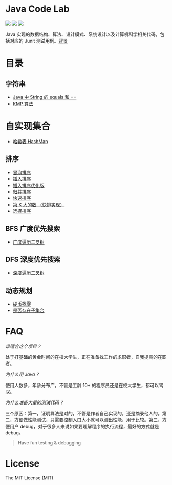 # Java Code Lab
![](https://img.shields.io/badge/Algorithm-WIP-orange.svg) ![](https://img.shields.io/badge/maven-3.5.x-green.svg) ![](https://img.shields.io/badge/junit-4.11-green.svg)

Java 实现的数据结构、算法、设计模式、系统设计以及计算机科学相关代码，包括对应的 Junit 测试用例。[背景](http://razertory.me/datastructure/2018/06/01/start-my-coding-project.html)

# 目录

## 字符串
* [Java 中 String 的 equals 和 ==](./src/main/java/org/razertory/datastructure/string/StringEqual.java)
* [KMP 算法](./src/main/java/org/razertory/datastructure/string/KMP.java)

# 自实现集合
* [哈希表 HashMap](./src/main/java/org/razertory/datastructure/mycollections/MyHashMap.java)

## 排序
* [冒泡排序](./src/main/java/org/razertory/datastructure/sort/BubbleSort.java)
* [插入排序](./src/main/java/org/razertory/datastructure/sort/BubbleSort.java)
* [插入排序优化版](./src/main/java/org/razertory/datastructure/sort/BubbleSort.java)
* [归并排序](./src/main/java/org/razertory/datastructure/sort/BubbleSort.java)
* [快速排序](./src/main/java/org/razertory/datastructure/sort/BubbleSort.java)
* [第 K 大的数 （快排实现）](./src/main/java/org/razertory/datastructure/sort/KthBigest.java)
* [选择排序](./src/main/java/org/razertory/datastructure/sort/BubbleSort.java)

## BFS 广度优先搜索
* [广度遍历二叉树](./src/main/java/org/razertory/datastructure/bfs/Tree.java)

## DFS 深度优先搜索
* [深度遍历二叉树](./src/main/java/org/razertory/datastructure/dfs/Tree.java)

## 动态规划
* [硬币找零](./src/main/java/org/razertory/datastructure/dp/Coin.java)
* [是否存在子集合](./src/main/java/org/razertory/datastructure/dp/SubsetSum.java)

# FAQ
*谁适合这个项目？*

处于打基础的黄金时间的在校大学生，正在准备找工作的求职者，自我提高的在职者。

*为什么用 Java？*

使用人数多，年龄分布广，不管是工龄 10+ 的程序员还是在校大学生，都可以驾驭。

*为什么准备大量的测试代码？*

三个原因：第一，证明算法是对的，不管是作者自己实现的，还是摘录他人的。第二，方便做性能测试，只需要控制入口大小就可以测出性能，用于比较。第三，方便用户 debug，对于很多人来说如果要理解程序的执行流程，最好的方式就是 debug。

> Have fun testing & debugging

# License
The MIT License (MIT)

